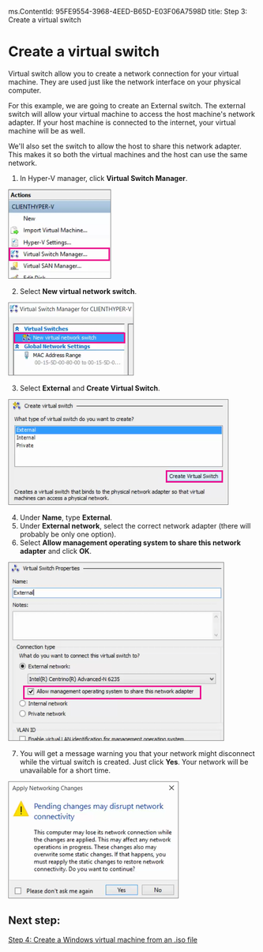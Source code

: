 ms.ContentId: 95FE9554-3968-4EED-B65D-E03F06A7598D
title: Step 3: Create a virtual switch

# Create a virtual switch 

Virtual switch allow you to create a network connection for your virtual machine.  They are used just like the network interface on your physical computer.  

For this example, we are going to create an External switch.  The external switch will allow your virtual machine to access the host machine's network adapter.  If your host machine is connected to the internet, your virtual machine will be as well. 
 
We'll also set the switch to allow the host to share this network adapter. This makes it so both the virtual machines and the host can use the same network.

<!-- We should have a userguide for setting up a private network/virtual network -->

1. In Hyper-V manager, click **Virtual Switch Manager**.

  ![](media/virtual_switch_manager1.png)
  
2. Select **New virtual network switch**.

  ![](media/new_switch.png)
  
3. Select **External** and **Create Virtual Switch**.

  ![](media/new_switch_createbutton.png)
  
4. Under **Name**, type **External**. 
5. Under **External network**, select the correct network adapter (there will probably be only one option).  
6. Select **Allow management operating system to share this network adapter** and click **OK**. 
  
  ![](media/share_nic.png)  
  
7. You will get a message warning you that your network might disconnect while the virtual switch is created. Just click **Yes**.  Your network will be unavailable for a short time.
  
  ![](media/network_warning.png)

## Next step: 
[Step 4: Create a Windows virtual machine from an .iso file](walkthrough_create_vm.md)
